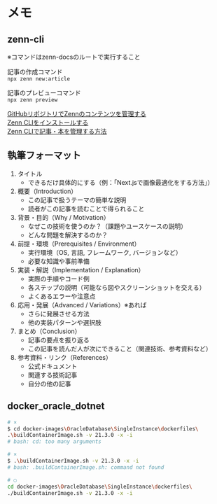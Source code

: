 # メモ

## zenn-cli

※コマンドはzenn-docsのルートで実行すること  

記事の作成コマンド  
`npx zenn new:article`  

記事のプレビューコマンド  
`npx zenn preview`  

[GitHubリポジトリでZennのコンテンツを管理する](https://zenn.dev/zenn/articles/connect-to-github)  
[Zenn CLIをインストールする](https://zenn.dev/zenn/articles/install-zenn-cli)  
[Zenn CLIで記事・本を管理する方法](https://zenn.dev/zenn/articles/zenn-cli-guide)  

## 執筆フォーマット

1. タイトル
   - できるだけ具体的にする（例：「Next.jsで画像最適化をする方法」）
2. 概要（Introduction）
   - この記事で扱うテーマの簡単な説明
   - 読者がこの記事を読むことで得られること
3. 背景・目的（Why / Motivation）
   - なぜこの技術を使うのか？（課題やユースケースの説明）
   - どんな問題を解決するのか？
4. 前提・環境（Prerequisites / Environment）
   - 実行環境（OS, 言語, フレームワーク, バージョンなど）
   - 必要な知識や事前準備
5. 実装・解説（Implementation / Explanation）
   - 実際の手順やコード例
   - 各ステップの説明（可能なら図やスクリーンショットを交える）
   - よくあるエラーや注意点
6. 応用・発展（Advanced / Variations）※あれば
   - さらに発展させる方法
   - 他の実装パターンや選択肢
7. まとめ（Conclusion）
   - 記事の要点を振り返る
   - この記事を読んだ人が次にできること（関連技術、参考資料など）
8. 参考資料・リンク（References）
   - 公式ドキュメント
   - 関連する技術記事
   - 自分の他の記事

## docker_oracle_dotnet

``` bash
# ×
$ cd docker-images\OracleDatabase\SingleInstance\dockerfiles\
.\buildContainerImage.sh -v 21.3.0 -x -i
# bash: cd: too many arguments

# ×
$ .\buildContainerImage.sh -v 21.3.0 -x -i
# bash: .buildContainerImage.sh: command not found

# ○
cd docker-images\OracleDatabase\SingleInstance\dockerfiles\
./buildContainerImage.sh -v 21.3.0 -x -i
```
